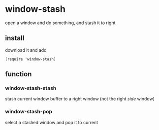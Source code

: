 # window-stash

open a window and do something, and stash it to right

## install

   download it and add 
   
   ```
   (require 'window-stash)
   ```
   
## function

### window-stash-stash 

   stash current window  buffer to a right  window (not the right *side* window)
   
### window-stash-pop
   
   select a stashed window and pop it to current
